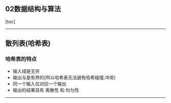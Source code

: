 ## 02数据结构与算法

[toc]

---

## 散列表(哈希表)

### 哈希表的特点

-   输入域是无穷
-   输出与是有界的(所以哈希表无法避免哈希碰撞;冲突)
-   同一个输入仅对应一个输出
-   输出的结果具有 离散性 和 均匀性

























































---

